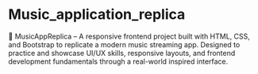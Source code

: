 # Music_application_replica
🎵 MusicAppReplica – A responsive frontend project built with HTML, CSS, and Bootstrap to replicate a modern music streaming app. Designed to practice and showcase UI/UX skills, responsive layouts, and frontend development fundamentals through a real-world inspired interface.
